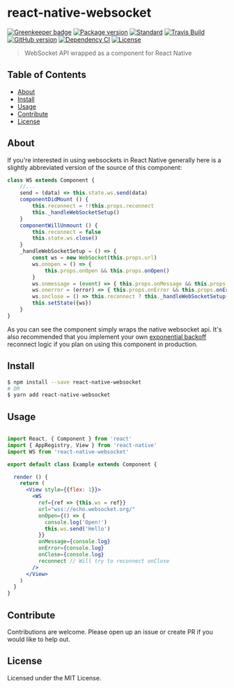 # react-native-websocket

[![Greenkeeper badge](https://badges.greenkeeper.io/tiaanduplessis/react-native-websocket.svg)](https://greenkeeper.io/) [![Package version](https://img.shields.io/npm/v/react-native-websocket.svg?style=flat-square)](https://npmjs.org/package/react-native-websocket) [![Standard](https://img.shields.io/badge/code%20style-standard-brightgreen.svg?style=flat-square)](https://github.com/feross/standard) [![Travis Build](https://img.shields.io/travis/tiaanduplessis/react-native-websocket.svg?style=flat-square)](https://travis-ci.org/tiaanduplessis/react-native-websocket) [![GitHub version](https://badge.fury.io/gh/tiaanduplessis%2Freact-native-websocket.svg?style=flat-square)](https://badge.fury.io/gh/tiaanduplessis%2Freact-native-websocket) [![Dependency CI](https://dependencyci.com/github/tiaanduplessis/react-native-websocket/badge?style=flat-square)](https://dependencyci.com/github/tiaanduplessis/react-native-websocket) [![License](https://img.shields.io/npm/l/react-native-websocket.svg?style=flat-square)](https://github.com/tiaanduplessis/react-native-websocket/blob/master/LICENSE) 



> WebSocket API wrapped as a component for React Native

## Table of Contents

- [About](#about)
- [Install](#install)
- [Usage](#usage)
- [Contribute](#contribute)
- [License](#license)

## About

If you're interested in using websockets in React Native generally here is a slightly abbreviated version of the source of this component:

```jsx
class WS extends Component {
	//...
	send = (data) => this.state.ws.send(data)
	componentDidMount () {
		this.reconnect = !!this.props.reconnect
		this._handleWebSocketSetup()
	}
	componentWillUnmount () {
		this.reconnect = false
		this.state.ws.close()
	}
	_handleWebSocketSetup = () => {
		const ws = new WebSocket(this.props.url)
		ws.onopen = () => {
			this.props.onOpen && this.props.onOpen()
		}
		ws.onmessage = (event) => { this.props.onMessage && this.props.onMessage(event) }
		ws.onerror = (error) => { this.props.onError && this.props.onError(error) }
		ws.onclose = () => this.reconnect ? this._handleWebSocketSetup() : (this.props.onClose && this.props.onClose())
		this.setState({ws})
	}
}
```

As you can see the component simply wraps the native websocket api. It's also recommended that you implement your own [exponential backoff](https://en.wikipedia.org/wiki/Exponential_backoff) reconnect logic if you plan on using this component in production.

## Install

```sh
$ npm install --save react-native-websocket
# OR
$ yarn add react-native-websocket
```

## Usage

```jsx

import React, { Component } from 'react'
import { AppRegistry, View } from 'react-native'
import WS from 'react-native-websocket'

export default class Example extends Component {

  render () {
    return (
      <View style={{flex: 1}}>
        <WS
          ref={ref => {this.ws = ref}}
          url="wss://echo.websocket.org/"
          onOpen={() => {
            console.log('Open!')
            this.ws.send('Hello')
          }}
          onMessage={console.log}
          onError={console.log}
          onClose={console.log}
          reconnect // Will try to reconnect onClose
        />
      </View>
    )
  }
}

```

## Contribute

Contributions are welcome. Please open up an issue or create PR if you would like to help out.

## License

Licensed under the MIT License.
